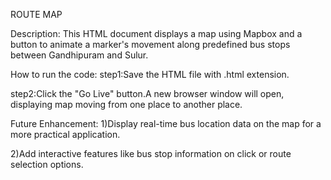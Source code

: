 ROUTE MAP

Description:
This HTML document displays a map using Mapbox and a button to animate a marker's movement along predefined bus stops between Gandhipuram and Sulur.

How to run the code:
step1:Save the HTML file with .html extension.

step2:Click the "Go Live" button.A new browser window will open, displaying map moving from one place to another place.

Future Enhancement:
1)Display real-time bus location data on the map for a more practical application.

2)Add interactive features like bus stop information on click or route selection options.
